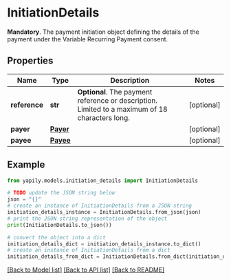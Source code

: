 # InitiationDetails

__Mandatory__. The payment initiation object defining the details of the payment under the Variable Recurring Payment consent.

## Properties

Name | Type | Description | Notes
------------ | ------------- | ------------- | -------------
**reference** | **str** | __Optional__. The payment reference or description. Limited to a maximum of 18 characters long. | [optional] 
**payer** | [**Payer**](Payer.md) |  | [optional] 
**payee** | [**Payee**](Payee.md) |  | [optional] 

## Example

```python
from yapily.models.initiation_details import InitiationDetails

# TODO update the JSON string below
json = "{}"
# create an instance of InitiationDetails from a JSON string
initiation_details_instance = InitiationDetails.from_json(json)
# print the JSON string representation of the object
print(InitiationDetails.to_json())

# convert the object into a dict
initiation_details_dict = initiation_details_instance.to_dict()
# create an instance of InitiationDetails from a dict
initiation_details_from_dict = InitiationDetails.from_dict(initiation_details_dict)
```
[[Back to Model list]](../README.md#documentation-for-models) [[Back to API list]](../README.md#documentation-for-api-endpoints) [[Back to README]](../README.md)


